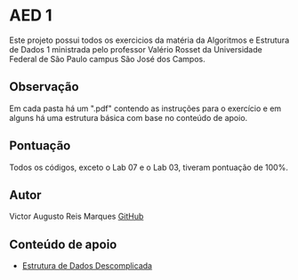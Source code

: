 # AED 1
Este projeto possui todos os exercicios da matéria da Algoritmos e Estrutura de Dados 1 ministrada pelo professor Valério Rosset da Universidade Federal de São Paulo campus São José dos Campos.

## Observação
Em cada pasta há um ".pdf" contendo as instruções para o exercício e em alguns há uma estrutura básica com base no conteúdo de apoio.

## Pontuação
Todos os códigos, exceto o Lab 07 e o Lab 03, tiveram pontuação de 100%.

## Autor
Victor Augusto Reis Marques [GitHub](github.com/yovictoraugusto)

## Conteúdo de apoio
* [Estrutura de Dados Descomplicada](https://www.youtube.com/watch?v=bryesHll0vY&list=PL8iN9FQ7_jt6H5m4Gm0H89sybzR9yaaka)
